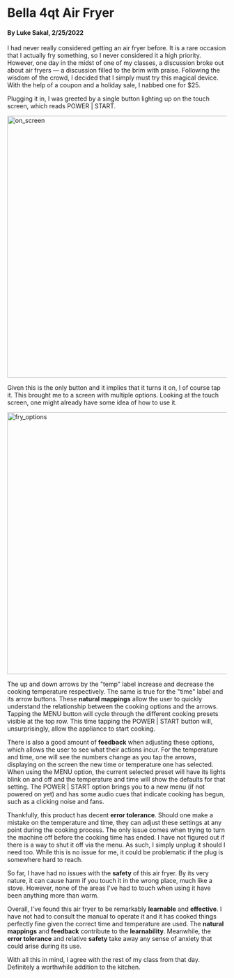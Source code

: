 # Bella 4qt Air Fryer
#### By Luke Sakal, 2/25/2022

I had never really considered getting an air fryer before. It is a rare occasion that I actually fry something, so I never considered it a high priority. However, one day in the midst of one of my classes, a discussion broke out about air fryers — a discussion filled to the brim with praise. Following the wisdom of the crowd, I decided that I simply must try this magical device. With the help of a coupon and a holiday sale, I nabbed one for $25.

Plugging it in, I was greeted by a single button lighting up on the touch screen, which reads POWER | START.

<img src="https://user-images.githubusercontent.com/83680711/155818137-a031eee2-da92-4856-aeec-afff75d910ea.png" alt="on_screen" width="600"/>

Given this is the only button and it implies that it turns it on, I of course tap it. This brought me to a screen with multiple options.
Looking at the touch screen, one might already have some idea of how to use it.

<img src="https://user-images.githubusercontent.com/83680711/155818803-11017d3d-3a9a-41ae-a69a-5dad59e41391.png" alt="fry_options" width="600"/> 

The up and down arrows by the "temp" label increase and decrease the cooking temperature respectively. The same is true for the "time" label and its arrow buttons. These __natural mappings__ allow the user to quickly understand the relationship between the cooking options and the arrows. Tapping the MENU button will cycle through the different cooking presets visible at the top row. This time tapping the POWER | START button will, unsurprisingly, allow the appliance to start cooking.

There is also a good amount of __feedback__ when adjusting these options, which allows the user to see what their actions incur. For the temperature and time, one will see the numbers change as you tap the arrows, displaying on the screen the new time or temperature one has selected. When using the MENU option, the current selected preset will have its lights blink on and off and the temperature and time will show the defaults for that setting. The POWER | START option brings you to a new menu (if not powered on yet) and has some audio cues that indicate cooking has begun, such as a clicking noise and fans.

Thankfully, this product has decent __error tolerance__. Should one make a mistake on the temperature and time, they can adjust these settings at any point during the cooking process. The only issue comes when trying to turn the machine off before the cooking time has ended. I have not figured out if there is a way to shut it off via the menu. As such, I simply unplug it should I need too. While this is no issue for me, it could be problematic if the plug is somewhere hard to reach.

So far, I have had no issues with the __safety__ of this air fryer. By its very nature, it can cause harm if you touch it in the wrong place, much like a stove. However, none of the areas I've had to touch when using it have been anything more than warm.

Overall, I've found this air fryer to be remarkably __learnable__ and __effective__. I have not had to consult the manual to operate it and it has cooked things perfectly fine given the correct time and temperature are used. The __natural mappings__ and __feedback__ contribute to the __learnability__. Meanwhile, the __error tolerance__ and relative __safety__ take away any sense of anxiety that could arise during its use. 

With all this in mind, I agree with the rest of my class from that day. Definitely a worthwhile addition to the kitchen.
